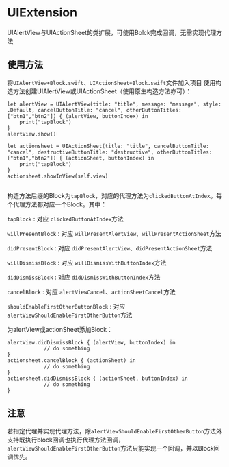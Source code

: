 # UIExtension
UIAlertView与UIActionSheet的类扩展，可使用Bolck完成回调，无需实现代理方法
## 使用方法
将`UIAlertView+Block.swift`、`UIActionSheet+Block.swift`文件加入项目
使用构造方法创建UIAlertView或UIActionSheet（使用原生构造方法亦可）：

```
let alertView = UIAlertView(title: "title", message: "message", style: .Default, cancelButtonTitle: "cancel", otherButtonTitles: ["btn1","btn2"]) { (alertView, buttonIndex) in
	print("tapBlock")
}
alertView.show()

let actionsheet = UIActionSheet(title: "title", cancelButtonTitle: "cancel", destructiveButtonTitle: "destructive", otherButtonTitles: ["btn1","btn2"]) { (actionSheet, buttonIndex) in
	print("tapBlock")
}
actionsheet.showInView(self.view)
        
```
构造方法后缀的Block为`tapBlock`，对应的代理方法为`clickedButtonAtIndex`。每个代理方法都对应一个Block。其中：

`tapBlock` : 对应 `clickedButtonAtIndex`方法

`willPresentBlock` : 对应 `willPresentAlertView`、`willPresentActionSheet`方法

`didPresentBlock` : 对应 `didPresentAlertView`、`didPresentActionSheet`方法

`willDismissBlock` : 对应 `willDismissWithButtonIndex`方法

`didDismissBlock` : 对应 `didDismissWithButtonIndex`方法

`cancelBlock` : 对应 `alertViewCancel`、`actionSheetCancel`方法

`shouldEnableFirstOtherButtonBlock` : 对应 `alertViewShouldEnableFirstOtherButton`方法

为alertView或actionSheet添加Block：

```
alertView.didDismissBlock { (alertView, buttonIndex) in
            // do something
}
actionsheet.cancelBlock { (actionSheet) in
            // do something
}
actionsheet.didDismissBlock { (actionSheet, buttonIndex) in
            // do something
}
```

## 注意
若指定代理并实现代理方法，除`alertViewShouldEnableFirstOtherButton`方法外支持既执行block回调也执行代理方法回调，`alertViewShouldEnableFirstOtherButton`方法只能实现一个回调，并以Block回调优先。

